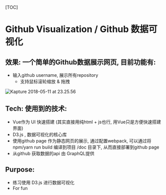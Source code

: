 

[TOC]

# Github Visualization / Github 数据可视化

## 效果: 一个简单的Github数据展示网页, 目前功能有:

- 输入github username, 展示所有repository
  - 支持鼠标滚轮缩放  &  拖拽

![Kapture 2018-05-11 at 23.25.56](https://upload-images.jianshu.io/upload_images/815632-eaee660c74a4a534.gif?imageMogr2/auto-orient/strip)

## Tech: 使用到的技术:

- Vue作为 UI 快速搭建 (其实直接用纯html + js也行,  用Vue只是方便快速搭建界面)
- D3.js , 数据可视化的核心库
- 使用github page 作为静态网页的展示, 通过配置webpack, 可以通过将 npm/yarn run build 编译到项目 /doc 目录下, 从而直接部署到github page 
- 从github 获取数据的api 由 GraphQL提供



## Purpose:

- 练习使用 D3.js 进行数据可视化
- For fun



